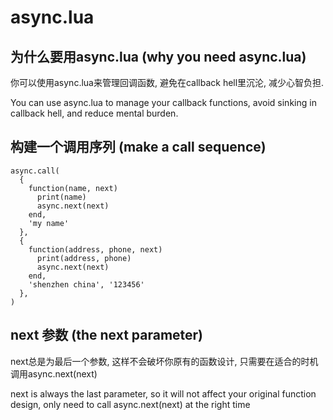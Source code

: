 # async.lua

## 为什么要用async.lua (why you need async.lua)

你可以使用async.lua来管理回调函数, 避免在callback hell里沉沦, 减少心智负担.

You can use async.lua to manage your callback functions, avoid sinking in callback hell, and reduce mental burden.

## 构建一个调用序列 (make a call sequence)
```
async.call(
  {
    function(name, next)
      print(name)
      async.next(next)
    end, 
    'my name'
  }, 
  {
    function(address, phone, next)
      print(address, phone)
      async.next(next)
    end, 
    'shenzhen china', '123456'
  }, 
)
```

## next 参数 (the next parameter)

next总是为最后一个参数, 这样不会破坏你原有的函数设计, 只需要在适合的时机调用async.next(next)

next is always the last parameter, so it will not affect your original function design, only need to call async.next(next) at the right time
